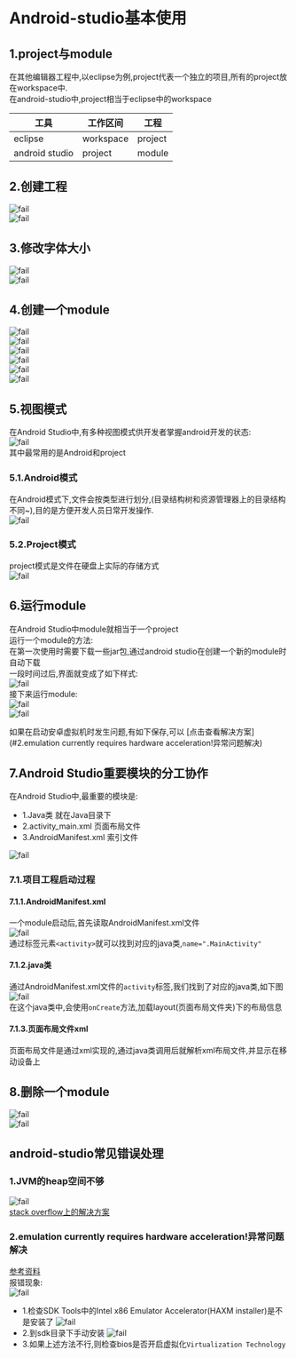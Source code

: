 # Android-studio基本使用

## 1.project与module
在其他编辑器工程中,以eclipse为例,project代表一个独立的项目,所有的project放在workspace中.<br>
在android-studio中,project相当于eclipse中的workspace<br>

|工具|工作区间|工程|
|----|-------|----|
|eclipse|workspace|project|
|android studio|project|module|

## 2.创建工程
![fail](img/2.1.PNG)<br>
![fail](img/2.2.PNG)<br>

## 3.修改字体大小
![fail](img/2.3.PNG)<br>
![fail](img/2.4.PNG)<br>

## 4.创建一个module
![fail](img/2.5.PNG)<br>
![fail](img/2.6.PNG)<br>
![fail](img/2.7.PNG)<br>
![fail](img/2.8.PNG)<br>
![fail](img/2.9.PNG)<br>
![fail](img/2.10.PNG)<br>

## 5.视图模式
在Android Studio中,有多种视图模式供开发者掌握android开发的状态:<br>
![fail](img/2.11.PNG)<br>
其中最常用的是Android和project<br>

### 5.1.Android模式
在Android模式下,文件会按类型进行划分,(目录结构树和资源管理器上的目录结构不同~),目的是方便开发人员日常开发操作.<br>
![fail](img/2.12.PNG)<br>

### 5.2.Project模式
project模式是文件在硬盘上实际的存储方式<br>
![fail](img/2.13.PNG)<br>

## 6.运行module
在Android Studio中module就相当于一个project<br>
运行一个module的方法:<br>
在第一次使用时需要下载一些jar包,通过android studio在创建一个新的module时自动下载<br>
一段时间过后,界面就变成了如下样式:<br>
![fail](img/2.15.PNG)<br>
接下来运行module:<br>
![fail](img/2.16.PNG)<br>
![fail](img/2.22.PNG)<br>

如果在启动安卓虚拟机时发生问题,有如下保存,可以
[点击查看解决方案](#2.emulation currently requires hardware acceleration!异常问题解决)<br>

## 7.Android Studio重要模块的分工协作
在Android Studio中,最重要的模块是:<br>
- 1.Java类 就在Java目录下
- 2.activity_main.xml 页面布局文件
- 3.AndroidManifest.xml 索引文件

![fail](img/2.17.PNG)<br>

### 7.1.项目工程启动过程
#### 7.1.1.AndroidManifest.xml
一个module启动后,首先读取AndroidManifest.xml文件<br>
![fail](img/2.18.PNG)<br>
通过标签元素``<activity>``就可以找到对应的java类,``name=".MainActivity"``<br>

#### 7.1.2.java类
通过AndroidManifest.xml文件的``activity``标签,我们找到了对应的java类,如下图<br>
![fail](img/2.19.PNG)<br>
在这个java类中,会使用``onCreate``方法,加载layout(页面布局文件夹)下的布局信息<br>

#### 7.1.3.页面布局文件xml
页面布局文件是通过xml实现的,通过java类调用后就解析xml布局文件,并显示在移动设备上<br>

## 8.删除一个module
![fail](img/2.20.PNG)<br>
![fail](img/2.21.PNG)<br>


## android-studio常见错误处理

### 1.JVM的heap空间不够
![fail](img/2.14.PNG)<br>
[stack overflow上的解决方案](https://stackoverflow.com/questions/30045417/android-gradle-could-not-reserve-enough-space-for-object-heap/31760855#31760855)<br>

### 2.emulation currently requires hardware acceleration!异常问题解决
[参考资料](https://blog.csdn.net/shareye1992/article/details/81777387)<br>
报错现象:<br>
![fail](img/2.23.PNG)<br>

- 1.检查SDK Tools中的Intel x86 Emulator Accelerator(HAXM installer)是不是安装了
    ![fail](img/2.24.PNG)<br>
- 2.到sdk目录下手动安装
    ![fail](img/2.25.PNG)<br>
- 3.如果上述方法不行,则检查bios是否开启虚拟化``Virtualization Technology``